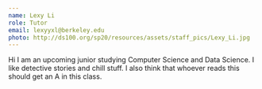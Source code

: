 ```yaml
---
name: Lexy Li
role: Tutor
email: lexyyxl@berkeley.edu
photo: http://ds100.org/sp20/resources/assets/staff_pics/Lexy_Li.jpg
---
```


Hi I am an upcoming junior studying Computer Science and Data Science. I like detective stories and chill stuff. I also think that whoever reads this should get an A in this class. 
